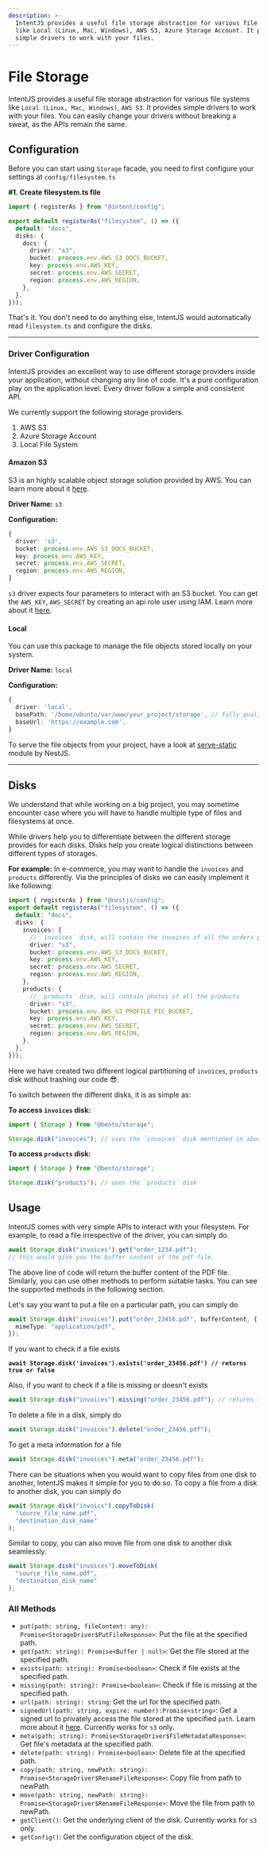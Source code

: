 ```yaml
---
description: >-
  IntentJS provides a useful file storage abstraction for various file systems
  like Local (Linux, Mac, Windows), AWS S3, Azure Storage Account. It provides
  simple drivers to work with your files.
---
```


# File Storage

IntentJS provides a useful file storage abstraction for various file systems like `Local (Linux, Mac, Windows)`, `AWS S3`. It provides simple drivers to work with your files. You can easily change your drivers without breaking a sweat, as the APIs remain the same.

## Configuration

Before you can start using `Storage` facade, you need to first configure your settings at `config/filesystem.ts`

**#1. Create filesystem.ts file**

```typescript
import { registerAs } from "@intent/config";

export default registerAs("filesystem", () => ({
  default: "docs",
  disks: {
    docs: {
      driver: "s3",
      bucket: process.env.AWS_S3_DOCS_BUCKET,
      key: process.env.AWS_KEY,
      secret: process.env.AWS_SECRET,
      region: process.env.AWS_REGION,
    },
  },
}));
```

That's it. You don't need to do anything else, IntentJS would automatically read `filesystem.ts` and configure the disks.

---

### Driver Configuration

IntentJS provides an excellent way to use different storage providers inside your application, without changing any line of code. It's a pure configuration play on the application level. Every driver follow a simple and consistent API.

We currently support the following storage providers.

1. AWS S3
2. Azure Storage Account
3. Local File System

#### **Amazon S3**

S3 is an highly scalable object storage solution provided by AWS. You can learn more about it [here](https://aws.amazon.com/s3/).

**Driver Name:** `s3`

**Configuration:**

```typescript
{
  driver: 's3',
  bucket: process.env.AWS_S3_DOCS_BUCKET,
  key: process.env.AWS_KEY,
  secret: process.env.AWS_SECRET,
  region: process.env.AWS_REGION,
}
```

`s3` driver expects four parameters to interact with an S3 bucket. You can get the `AWS_KEY`, `AWS_SECRET` by creating an api role user using IAM. Learn more about it [here](https://docs.aws.amazon.com/IAM/latest/UserGuide/id_users_create.html#id_users_create_api).

#### **Local**

You can use this package to manage the file objects stored locally on your system.

**Driver Name:** `local`

**Configuration:**

```typescript
{
  driver: 'local',
  basePath: '/home/ubuntu/var/www/your_project/storage', // fully qualified path of the folder
  baseUrl: 'https://example.com',
}
```

To serve the file objects from your project, have a look at [serve-static](https://docs.nestjs.com/recipes/serve-static) module by NestJS.

---

## Disks

We understand that while working on a big project, you may sometime encounter case where you will have to handle multiple type of files and filesystems at once.

While drivers help you to differentiate between the different storage provides for each disks. Disks help you create logical distinctions between different types of storages.

**For example:** In e-commerce, you may want to handle the `invoices` and `products` differently. Via the principles of disks we can easily implement it like following:

```typescript
import { registerAs } from "@nestjs/config";
export default registerAs("filesystem", () => ({
  default: "docs",
  disks: {
    invoices: {
      // `invoices` disk, will contain the invoices of all the orders passed so far
      driver: "s3",
      bucket: process.env.AWS_S3_DOCS_BUCKET,
      key: process.env.AWS_KEY,
      secret: process.env.AWS_SECRET,
      region: process.env.AWS_REGION,
    },
    products: {
      // `products` disk, will contain photos of all the products
      driver: "s3",
      bucket: process.env.AWS_S3_PROFILE_PIC_BUCKET,
      key: process.env.AWS_KEY,
      secret: process.env.AWS_SECRET,
      region: process.env.AWS_REGION,
    },
  },
}));
```

Here we have created two different logical partitioning of `invoices`, `products` disk without trashing our code 😎.

To switch between the different disks, it is as simple as:

**To access `invoices` disk:**

```typescript
import { Storage } from "@bento/storage";

Storage.disk("invoices"); // uses the `invoices` disk mentioned in above steps
```

**To access `products` disk:**

```typescript
import { Storage } from "@bento/storage";

Storage.disk("products"); // uses the `products` disk
```

## Usage

IntentJS comes with very simple APIs to interact with your filesystem. For example, to read a file irrespective of the driver, you can simply do.

```typescript
await Storage.disk("invoices").get("order_1234.pdf");
// this would give you the buffer content of the pdf file.
```

The above line of code will return the buffer content of the PDF file. Similarly, you can use other methods to perform suitable tasks. You can see the supported methods in the following section.

Let's say you want to put a file on a particular path, you can simply do

```typescript
await Storage.disk("invoices").put("order_23456.pdf", bufferContent, {
  mimeType: "application/pdf",
});
```

If you want to check if a file exists

<pre class="language-typescript"><code class="lang-typescript"><strong>await Storage.disk('invoices').exists('order_23456.pdf') // returns true or false
</strong></code></pre>

Also, if you want to check if a file is missing or doesn't exists

```typescript
await Storage.disk("invoices").missing("order_23456.pdf"); // returns true or false
```

To delete a file in a disk, simply do

```typescript
await Storage.disk("invoices").delete("order_23456.pdf");
```

To get a meta information for a file

```typescript
await Storage.disk("invoices").meta("order_23456.pdf");
```

There can be situations when you would want to copy files from one disk to another, IntentJS makes it simple for you to do so. To copy a file from a disk to another disk, you can simply do

```typescript
await Storage.disk("invoics").copyToDisk(
  "source_file_name.pdf",
  "destination_disk_name"
);
```

Similar to copy, you can also move file from one disk to another disk seamlessly.

```typescript
await Storage.disk("invoices").moveToDisk(
  "source_file_name.pdf",
  "destination_disk_name"
);
```

### **All Methods**

- `put(path: string, fileContent: any): Promise<StorageDriver$PutFileResponse>`: Put the file at the specified path.
- `get(path: string): Promise<Buffer | null>`: Get the file stored at the specified path.
- `exists(path: string): Promise<boolean>`: Check if file exists at the specified path.
- `missing(path: string): Promise<boolean>`: Check if file is missing at the specified path.
- `url(path: string): string`: Get the url for the specified path.
- `signedUrl(path: string, expire: number):Promise<string>`: Get a signed url to privately access the file stored at the specified `path`. Learn more about it [here](https://docs.aws.amazon.com/AmazonCloudFront/latest/DeveloperGuide/PrivateContent.html). Currently works for `s3` only.
- `meta(path: string): Promise<StorageDriver$FileMetadataResponse>`: Get file's metadata at the specified path.
- `delete(path: string): Promise<boolean>`: Delete file at the specified path.
- `copy(path: string, newPath: string): Promise<StorageDriver$RenameFileResponse>`: Copy file from path to newPath.
- `move(path: string, newPath: string): Promise<StorageDriver$RenameFileResponse>`: Move the file from path to newPath.
- `getClient()`: Get the underlying client of the disk. Currently works for `s3` only.
- `getConfig()`: Get the configuration object of the disk.
